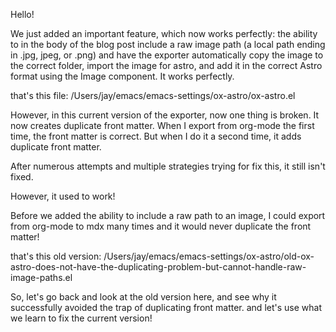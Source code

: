

Hello!

We just added an important feature, which now works perfectly: the ability to in the body of the blog post include a raw image path (a local path ending in .jpg, jpeg, or .png) and have the exporter automatically copy the image to the correct folder, import the image for astro, and add it in the correct Astro format using the Image component. It works perfectly.

that's this file:
/Users/jay/emacs/emacs-settings/ox-astro/ox-astro.el

However, in this current version of the exporter, now one thing is broken. It now creates duplicate front matter. When I export from org-mode the first time, the front matter is correct. But when I do it a second time, it adds duplicate front matter.

After numerous attempts and multiple strategies trying for fix this, it still isn't fixed.

However, it used to work!

Before we added the ability to include a raw path to an image, I could export from org-mode to mdx many times and it would never duplicate the front matter!

that's this old version:
/Users/jay/emacs/emacs-settings/ox-astro/old-ox-astro-does-not-have-the-duplicating-problem-but-cannot-handle-raw-image-paths.el

So, let's go back and look at the old version here, and see why it successfully avoided the trap of duplicating front matter. and let's use what we learn to fix the current version!
